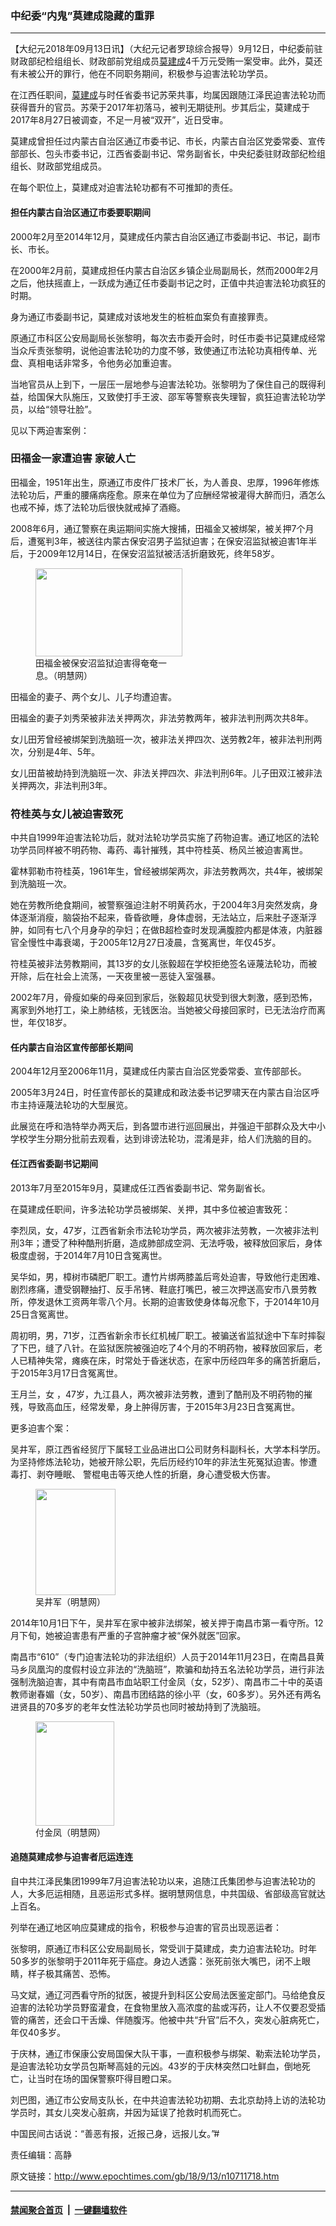 ### 中纪委“内鬼”莫建成隐藏的重罪
------------------------

<p>【大纪元2018年09月13日讯】（大纪元记者罗琼综合报导）9月12日，中纪委前驻财政部纪检组组长、财政部前党组成员<a href="http://www.epochtimes.com/gb/tag/%E8%8E%AB%E5%BB%BA%E6%88%90.html">莫建成</a>4千万元受贿一案受审。此外，莫还有未被公开的罪行，他在不同职务期间，积极参与迫害法轮功学员。</p>
<p>在江西任职间，<a href="http://www.epochtimes.com/gb/tag/%E8%8E%AB%E5%BB%BA%E6%88%90.html">莫建成</a>与时任省委书记苏荣共事，均属因跟随江泽民迫害法轮功而获得晋升的官员。苏荣于2017年初落马，被判无期徒刑。步其后尘，莫建成于2017年8月27日被调查，不足一月被“双开”，近日受审。</p>
<p>莫建成曾担任过内蒙古自治区通辽市委书记、市长，内蒙古自治区党委常委、宣传部部长、包头市委书记，江西省委副书记、常务副省长，中央纪委驻财政部纪检组组长、财政部党组成员。</p>
<p>在每个职位上，莫建成对迫害法轮功都有不可推卸的责任。</p>
<h4>担任内蒙古自治区通辽市委要职期间</h4>
<p>2000年2月至2014年12月，莫建成任内蒙古自治区通辽市委副书记、书记，副市长、市长。</p>
<p>在2000年2月前，莫建成担任内蒙古自治区乡镇企业局副局长，然而2000年2月之后，他扶摇直上，一跃成为通辽任市委副书记之时，正值中共迫害法轮功疯狂的时期。</p>
<p>身为通辽市委副书记，莫建成对该地发生的桩桩血案负有直接罪责。</p>
<p>原通辽市科区公安局副局长张黎明，每次去市委开会时，时任市委书记莫建成经常当众斥责张黎明，说他迫害法轮功的力度不够，致使通辽市法轮功真相传单、光盘、真相电话非常多，令他务必加重迫害。</p>
<p>当地官员从上到下，一层压一层地参与迫害法轮功。张黎明为了保住自己的既得利益，给国保大队施压，又致使打手王波、邵军等警察丧失理智，疯狂迫害法轮功学员，以给“领导壮脸”。</p>
<p>见以下两迫害案例：</p>
<h3><b>田福金一家遭迫害 家破人亡</b></h3>
<p>田福金，1951年出生，原通辽市皮件厂技术厂长，为人善良、忠厚，1996年修炼法轮功后，严重的腰痛病痊愈。原来在单位为了应酬经常被灌得大醉而归，酒怎么也戒不掉，炼了法轮功后很快就戒掉了酒瘾。</p>
<p>2008年6月，通辽警察在奥运期间实施大搜捕，田福金又被绑架，被关押7个月后，遭冤判3年，被送往内蒙古保安沼男子监狱迫害；在保安沼监狱被迫害1年半后，于2009年12月14日，在保安沼监狱被活活折磨致死，终年58岁。</p>
<figure id="attachment_10712146" style="width: 235px" class="wp-caption aligncenter"><a href="http://i.epochtimes.com/assets/uploads/2018/09/2009-12-19-200834-0-ss.jpg"><img class=" wp-image-10712146" src="http://i.epochtimes.com/assets/uploads/2018/09/2009-12-19-200834-0-ss.jpg" alt="" width="235" height="141" /></a><figcaption class="wp-caption-text">田福金被保安沼监狱迫害得奄奄一息。（明慧网）</figcaption></figure>
<p>田福金的妻子、两个女儿、儿子均遭迫害。</p>
<p>田福金的妻子刘秀荣被非法关押两次，非法劳教两年，被非法判刑两次共8年。</p>
<p>女儿田芳曾经被绑架到洗脑班一次，被非法关押四次、送劳教2年，被非法判刑两次，分别是4年、5年。</p>
<p>女儿田苗被劫持到洗脑班一次、非法关押四次、非法判刑6年。儿子田双江被非法关押两次，非法判刑3年。</p>
<h3><b>符桂英与女儿被迫害致死</b></h3>
<p>中共自1999年迫害法轮功后，就对法轮功学员实施了药物迫害。通辽地区的法轮功学员同样被不明药物、毒药、毒针摧残，其中符桂英、杨风兰被迫害离世。</p>
<p>霍林郭勒市符桂英，1961年生，曾经被绑架两次，非法劳教两次，共4年，被绑架到洗脑班一次。</p>
<p>她在劳教所绝食期间，被警察强迫注射不明黄药水，于2004年3月突然发病，身体逐渐消瘦，脑袋抬不起来，昏昏欲睡，身体虚弱，无法站立，后来肚子逐渐浮肿，如同有七八个月身孕的孕妇；在做B超检查时发现满腹腔内都是体液，内脏器官全慢性中毒衰竭，于2005年12月27日凌晨，含冤离世，年仅45岁。</p>
<p>符桂英被非法劳教期间，其13岁的女儿张毅超在学校拒绝签名诬蔑法轮功，而被开除，后在社会上流荡，一天夜里被一恶徒入室强暴。</p>
<p>2002年7月，骨瘦如柴的母亲回到家后，张毅超见状受到很大刺激，感到恐怖，离家到外地打工，染上肺结核，无钱医治。当她被父母接回家时，已无法治疗而离世，年仅18岁。</p>
<h4>任内蒙古自治区宣传部部长期间</h4>
<p>2004年12月至2006年11月，莫建成任内蒙古自治区党委常委、宣传部部长。</p>
<p>2005年3月24日，时任宣传部长的莫建成和政法委书记罗啸天在内蒙古自治区呼市主持诬蔑法轮功的大型展览。</p>
<p>此展览在呼和浩特举办两天后，到各盟市进行巡回展出，并强迫干部群众及大中小学校学生分期分批前去观看，达到诽谤法轮功，混淆是非，给人们洗脑的目的。</p>
<h4>任江西省委副书记期间</h4>
<p>2013年7月至2015年9月，莫建成任江西省委副书记、常务副省长。</p>
<p>在莫建成任职间，许多法轮功学员被绑架、关押，其中多位被迫害致死：</p>
<p>李烈凤，女，47岁，江西省新余市法轮功学员，两次被非法劳教，一次被非法判刑3年；遭受了种种酷刑折磨，造成肺部成空洞、无法呼吸，被释放回家后，身体极度虚弱，于2014年7月10日含冤离世。</p>
<p>吴华如，男，樟树市磷肥厂职工。遭竹片绑两膝盖后弯处迫害，导致他行走困难、剧烈疼痛，遭受钢鞭抽打、反手吊铐、鞋底打嘴巴，被三次押送高安市八景劳教所，停发退休工资两年零八个月。长期的迫害致使身体每况愈下，于2014年10月25日含冤离世。</p>
<p>周初明，男，71岁，江西省新余市长红机械厂职工。被骗送省监狱途中下车时摔裂了下巴，缝了八针。在监狱医院被强迫吃了4个月的不明药物，被释放回家后，老人已精神失常，瘫痪在床，时常处于昏迷状态，在家中历经四年多的痛苦折磨后，于2015年3月17日含冤离世。</p>
<p>王月兰，女 ，47岁，九江县人，两次被非法劳教，遭到了酷刑及不明药物的摧残，导致高血压，经常发晕，身上肿得厉害，于2015年3月23日含冤离世。</p>
<p>更多迫害个案：</p>
<p>吴井军，原江西省经贸厅下属轻工业品进出口公司财务科副科长，大学本科学历。为坚持修炼法轮功，她被开除公职，先后历经约10年的非法生死冤狱迫害。惨遭毒打、剥夺睡眠、 警棍电击等灭绝人性的折磨，身心遭受极大伤害。</p>
<figure id="attachment_10712319" style="width: 128px" class="wp-caption aligncenter"><a href="http://i.epochtimes.com/assets/uploads/2018/09/2014-12-29-minghui-pohai-jiangxi-wujingjun.jpg"><img class="wp-image-10712319" src="http://i.epochtimes.com/assets/uploads/2018/09/2014-12-29-minghui-pohai-jiangxi-wujingjun-450x597.jpg" alt="" width="128" height="170" /></a><figcaption class="wp-caption-text">吴井军（明慧网）</figcaption></figure>
<p>2014年10月1日下午，吴井军在家中被非法绑架，被关押于南昌市第一看守所。12月下旬，她被迫害患有严重的子宫肿瘤才被“保外就医”回家。</p>
<p>南昌市“610”（专门迫害法轮功的非法组织）人员于2014年11月23日，在南昌县黄马乡凤凰沟的度假村设立非法的“洗脑班”，欺骗和劫持五名法轮功学员，进行非法强制洗脑迫害，其中有南昌市血站职工付金凤（女，52岁）、南昌市二十中的英语教师谢春媚（女，50岁）、南昌市团结路的徐小平（女，60多岁）。另外还有两名进贤县的70多岁的老年女性法轮功学员也同时被劫持到了洗脑班。</p>
<figure id="attachment_10712315" style="width: 126px" class="wp-caption aligncenter"><a href="http://i.epochtimes.com/assets/uploads/2018/09/2013-8-18-minghui-pohai-nanchang-fujinfeng.jpg"><img class=" wp-image-10712315" src="http://i.epochtimes.com/assets/uploads/2018/09/2013-8-18-minghui-pohai-nanchang-fujinfeng-450x597.jpg" alt="" width="126" height="167" /></a><figcaption class="wp-caption-text">付金凤（明慧网）</figcaption></figure>
<h4><b>追随莫建成参与迫害者厄运连连</b></h4>
<p>自中共江泽民集团1999年7月迫害法轮功以来，追随江氏集团参与迫害法轮功的人，大多厄运相随，且恶运形式多样。据明慧网信息，中共国级、省部级高官就达上百名。</p>
<p>列举在通辽地区响应莫建成的指令，积极参与迫害的官员出现恶运者：</p>
<p>张黎明，原通辽市科区公安局副局长，常受训于莫建成，卖力迫害法轮功。时年50多岁的张黎明于2011年死于癌症。身边人透露：张死前张大嘴巴，闭不上眼睛，样子极其痛苦、恐怖。</p>
<p>马文斌，通辽河西看守所的狱医，被提升到科区公安局法医鉴定部门。马给绝食反迫害的法轮功学员野蛮灌食，在食物里放入高浓度的盐或泻药，让人不仅要忍受插管的痛苦，还会口干舌燥、伴随腹泻。他被中共“升官”后不久，突发心脏病死亡，年仅40多岁。</p>
<p>于庆林，通辽市保康公安局国保大队干事，一直积极参与绑架、勒索法轮功学员，是迫害法轮功女学员包斯琴高娃的元凶。43岁的于庆林突然口吐鲜血，倒地死亡，让当时在场的国保警察吓得目瞪口呆。</p>
<p>刘巴图，通辽市公安局支队长，在中共迫害法轮功初期、去北京劫持上访的法轮功学员时，其女儿突发心脏病，并因为延误了抢救时机而死亡。</p>
<p>中国民间古话说：“善恶有报，近报己身，远报儿女。”#</p>
<p>责任编辑：高静</p>

原文链接：http://www.epochtimes.com/gb/18/9/13/n10711718.htm


------------------------
#### [禁闻聚合首页](https://github.com/gfw-breaker/banned-news/blob/master/README.md) &nbsp;|&nbsp;  [一键翻墙软件](https://github.com/gfw-breaker/nogfw/blob/master/README.md)